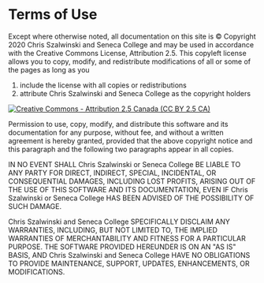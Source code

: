 # Terms of Use

Except where otherwise noted, all documentation on this site is © Copyright 2020 Chris Szalwinski and Seneca College and may be used in accordance with the Creative Commons License, Attribution 2.5. This copyleft license allows you to copy, modify, and redistribute modifications of all or some of the pages as long as you

1. include the license with all copies or redistributions
2. attribute Chris Szalwinski and Seneca College as the copyright holders

[![Creative Commons - Attribution 2.5 Canada (CC BY 2.5 CA)](http://i.creativecommons.org/l/by/2.5/ca/88x31.png)](http://creativecommons.org/licenses/by/2.5/ca/)

Permission to use, copy, modify, and distribute this software and its documentation for any purpose, without fee, and without a written agreement is hereby granted, provided that the above copyright notice and this paragraph and the following two paragraphs appear in all copies.

IN NO EVENT SHALL Chris Szalwinski or Seneca College BE LIABLE TO ANY PARTY FOR DIRECT, INDIRECT, SPECIAL, INCIDENTAL, OR CONSEQUENTIAL DAMAGES, INCLUDING LOST PROFITS, ARISING OUT OF THE USE OF THIS SOFTWARE AND ITS DOCUMENTATION, EVEN IF Chris Szalwinski or Seneca College HAS BEEN ADVISED OF THE POSSIBILITY OF SUCH DAMAGE.

Chris Szalwinski and Seneca College SPECIFICALLY DISCLAIM ANY WARRANTIES, INCLUDING, BUT NOT LIMITED TO, THE IMPLIED WARRANTIES OF MERCHANTABILITY AND FITNESS FOR A PARTICULAR PURPOSE. THE SOFTWARE PROVIDED HEREUNDER IS ON AN "AS IS" BASIS, AND Chris Szalwinski and Seneca College HAVE NO OBLIGATIONS TO PROVIDE MAINTENANCE, SUPPORT, UPDATES, ENHANCEMENTS, OR MODIFICATIONS.
